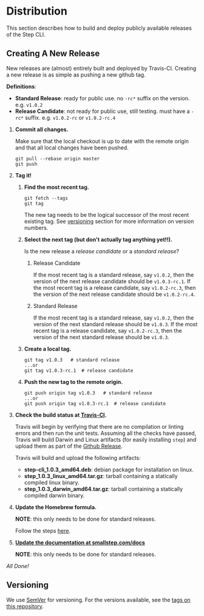 # Distribution

This section describes how to build and deploy publicly available releases of
the Step CLI.

## Creating A New Release

New releases are (almost) entirely built and deployed by Travis-CI. Creating a new
release is as simple as pushing a new github tag.

**Definitions**:

* **Standard Release**: ready for public use. no `-rc*` suffix on the version.
e.g. `v1.0.2`
* **Release Candidate**: not ready for public use, still testing. must have a
`-rc*` suffix. e.g. `v1.0.2-rc` or `v1.0.2-rc.4`

1. **Commit all changes.**

    Make sure that the local checkout is up to date with the remote origin and
    that all local changes have been pushed.

    ```
    git pull --rebase origin master
    git push
    ```

2. **Tag it!**

    1. **Find the most recent tag.**

        ```
        git fetch --tags
        git tag
        ```

        The new tag needs to be the logical successor of the most recent existing tag.
        See [versioning](#versioning) section for more information on version numbers.

    2. **Select the next tag (but don't actually tag anything yet!!).**

        Is the new release a *release candidate* or a *standard release*?

        1. Release Candidate

            If the most recent tag is a standard release, say `v1.0.2`, then the version
            of the next release candidate should be `v1.0.3-rc.1`. If the most recent tag
            is a release candidate, say `v1.0.2-rc.3`, then the version of the next
            release candidate should be `v1.0.2-rc.4`.

        2. Standard Release

            If the most recent tag is a standard release, say `v1.0.2`, then the version
            of the next standard release should be `v1.0.3`. If the most recent tag
            is a release candidate, say `v1.0.2-rc.3`, then the version of the next
            standard release should be `v1.0.3`.


    3. **Create a local tag.**

        ```
        git tag v1.0.3   # standard release
        ...or
        git tag v1.0.3-rc.1  # release candidate
        ```

    4. **Push the new tag to the remote origin.**

        ```
        git push origin tag v1.0.3   # standard release
        ...or
        git push origin tag v1.0.3-rc.1  # release candidate
        ```

3. **Check the build status at [Travis-CI](https://travis-ci.com/smallstep/cli/builds/).**

    Travis will begin by verifying that there are no compilation or linting errors
    and then run the unit tests. Assuming all the checks have passed, Travis will
    build Darwin and Linux artifacts (for easily installing `step`) and upload them
    as part of the [Github Release](https://github.com/smallstep/cli/releases).

    Travis will build and upload the following artifacts:

    * **step-cli_1.0.3_amd64.deb**: debian package for installation on linux.
    * **step_1.0.3_linux_amd64.tar.gz**: tarball containing a statically compiled linux binary.
    * **step_1.0.3_darwin_amd64.tar.gz**: tarball containing a statically compiled darwin binary.

4. **Update the Homebrew formula.**

    **NOTE**: this only needs to be done for standard releases.

    Follow the steps [here](https://github.com/smallstep/homebrew-smallstep#how-to-update-the-formula).

5. **[Update the documentation at smallstep.com/docs](#https://github.com/smallstep/website#cli-documentation)**

    **NOTE**: this only needs to be done for standard releases.

*All Done!*

## Versioning

We use [SemVer](http://semver.org/) for versioning. For the versions available,
see the [tags on this repository](https://github.com/smallstep/cli).
